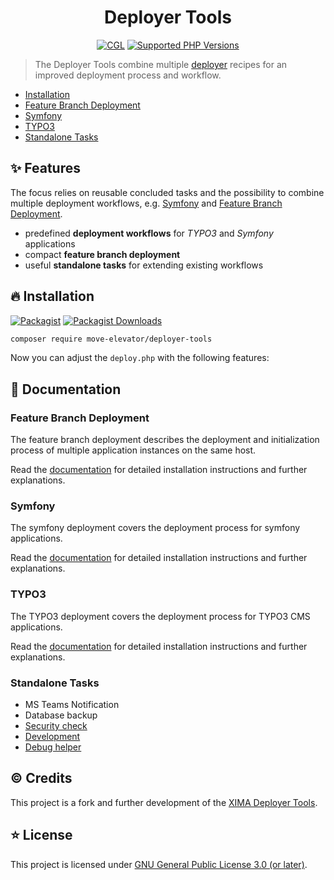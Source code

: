 <div align="center">

# Deployer Tools

[![CGL](https://img.shields.io/github/actions/workflow/status/move-elevator/deployer-tools/cgl.yml?label=cgl&logo=github)](https://github.com/move-elevator/deployer-tools/actions/workflows/cgl.yml)
[![Supported PHP Versions](https://img.shields.io/packagist/dependency-v/move-elevator/deployer-tools/php?logo=php)](https://packagist.org/packages/move-elevator/deployer-tools)

</div>

> The Deployer Tools combine multiple [deployer](https://deployer.org/) recipes for an improved deployment process and workflow.

- [Installation](#installation)
- [Feature Branch Deployment](#feature-branch-deployment)
- [Symfony](#symfony)
- [TYPO3](#typo3)
- [Standalone Tasks](#standalone-tasks)

## ✨ Features

The focus relies on reusable concluded tasks and the possibility to combine multiple deployment workflows, e.g. [Symfony](#symfony) and [Feature Branch Deployment](#feature-branch-deployment).

- predefined **deployment workflows** for *TYPO3* and *Symfony* applications
- compact **feature branch deployment**
- useful **standalone tasks** for extending existing workflows

## 🔥 Installation

[![Packagist](https://img.shields.io/packagist/v/move-elevator/deployer-tools?label=version&logo=packagist)](https://packagist.org/packages/move-elevator/deployer-tools)
[![Packagist Downloads](https://img.shields.io/packagist/dt/move-elevator/deployer-tools?color=brightgreen)](https://packagist.org/packages/move-elevator/deployer-tools)

```bash
composer require move-elevator/deployer-tools
```

Now you can adjust the `deploy.php` with the following features:

## 📝 Documentation

### Feature Branch Deployment

The feature branch deployment describes the deployment and initialization process of multiple application instances on the same host.

Read the [documentation](docs/FEATURE.md) for detailed installation instructions and further explanations.

### Symfony

The symfony deployment covers the deployment process for symfony applications.

Read the [documentation](docs/SYMFONY.md) for detailed installation instructions and further explanations.

### TYPO3

The TYPO3 deployment covers the deployment process for TYPO3 CMS applications.

Read the [documentation](docs/TYPO3.md) for detailed installation instructions and further explanations.

### Standalone Tasks
- MS Teams Notification
- Database backup
- [Security check](docs/SECURITY.md)
- [Development](docs/DEV.md)
- [Debug helper](docs/DEBUG.md)


## ©️ Credits

This project is a fork and further development of the [XIMA Deployer Tools](https://github.com/xima-media/xima-deployer-tools).

## ⭐ License

This project is licensed under [GNU General Public License 3.0 (or later)](LICENSE).
